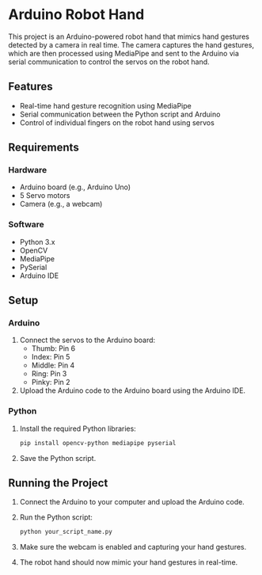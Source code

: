 # Arduino Robot Hand

This project is an Arduino-powered robot hand that mimics hand gestures detected by a camera in real time. The camera captures the hand gestures, which are then processed using MediaPipe and sent to the Arduino via serial communication to control the servos on the robot hand.

## Features

- Real-time hand gesture recognition using MediaPipe
- Serial communication between the Python script and Arduino
- Control of individual fingers on the robot hand using servos

## Requirements

### Hardware

- Arduino board (e.g., Arduino Uno)
- 5 Servo motors
- Camera (e.g., a webcam)

### Software

- Python 3.x
- OpenCV
- MediaPipe
- PySerial
- Arduino IDE

## Setup

### Arduino

1. Connect the servos to the Arduino board:
    - Thumb: Pin 6
    - Index: Pin 5
    - Middle: Pin 4
    - Ring: Pin 3
    - Pinky: Pin 2
2. Upload the Arduino code to the Arduino board using the Arduino IDE.

### Python

1. Install the required Python libraries:

    ```bash
    pip install opencv-python mediapipe pyserial
    ```

2. Save the Python script.

## Running the Project

1. Connect the Arduino to your computer and upload the Arduino code.
2. Run the Python script:

    ```bash
    python your_script_name.py
    ```

3. Make sure the webcam is enabled and capturing your hand gestures.
4. The robot hand should now mimic your hand gestures in real-time.
